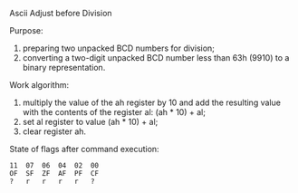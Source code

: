 Ascii Adjust before Division

Purpose:
1) preparing two unpacked BCD numbers for division;
2) converting a two-digit unpacked BCD number less than 63h (9910) to a binary representation.

Work algorithm:
1) multiply the value of the ah register by 10 and add the resulting value with the contents of the register al: (ah * 10) + al;
2) set al register to value (ah * 10) + al;
3) clear register ah.

State of flags after command execution:

	11 	07 	06 	04 	02 	00 
	OF 	SF 	ZF 	AF 	PF 	CF 
	? 	r  	r  	r  	r  	? 
